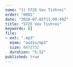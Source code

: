 ```yaml
---
name: "1) 5725 Vov Tishrei"
order: "0001"
date: "2018-07-02T11:00:49Z"
title: "5725 Vov Tishrei"
keywords: []
file:
- ext: ".mp3"
  mime: "audio/mp3"
  size: 8472732
  duration: "5:52"
published: true
---
```


